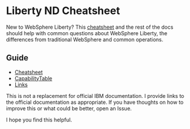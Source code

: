 # Liberty ND Cheatsheet

New to WebSphere Liberty? This [cheatsheet](Cheatsheet.md) and the rest of the docs should help with common questions about WebSphere Liberty, the differences from traditional WebSphere and common operations.

## Guide
* [Cheatsheet](Cheatsheet.md)
* [CapabilityTable](CapabilityTable.md)
* [Links](Links.md)

This is not a replacement for official IBM documentation. I provide links to the official documentation as appropriate. If you have thoughts on how to improve this or what could be better, open an Issue.

I hope you find this helpful.
